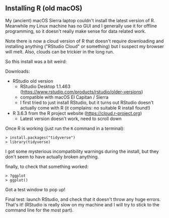## Installing R (old macOS)

My (ancient) macOS Sierra laptop couldn't install the latest version of R.
Meanwhile my Linux machine has no GUI and I generally use it for offline programming, so it doesn't really make sense for data related work.

Note there is now a cloud version of R that doesn't require downloading and
installing anything ("RStudio Cloud" or something) but I suspect my browser
will melt. Also, clouds can be trickier in the long run.

So this install was a bit weird:

Downloads:
- RStudio old version
  - RStudio Desktop 1.1.463
    (https://www.rstudio.com/products/rstudio/older-versions)
  - compatible with macOS El Capitan / Sierra
  - I first tried to just install RStudio, but it turns out RStudio doesn't
    actually come with R (it complains: no suitable R install found!)
- R 3.6.3 from the R project website (https://cloud.r-project.org)
  - Latest version doesn't work, need to scroll down

Once R is working (just run the `R` command in a terminal):
```
> install.packages("tidyverse")
> library(tidyverse)
```
I got some mysterious incompatibility warnings during the install, but they don't seem to have actually broken anything.

finally, to check that something worked:
```
> ?ggplot
> ggplot()
```

Got a test window to pop up!

Final test: launch RStudio, and check that it doesn't throw any huge errors. That's it! (RStudio is really slow on my machine and I will try to stick to the command line for the most part).
